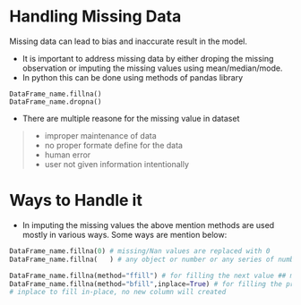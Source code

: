 
# Handling Missing Data
Missing data can lead to bias and inaccurate result in the model.
- It is important to address missing data by either droping the missing observation or imputing the missing values using mean/median/mode.
- In python this can be done using methods of pandas library 
```pyhton 
DataFrame_name.fillna()
DataFrame_name.dropna()
```
- There are multiple reasone for the missing value in dataset
> - improper maintenance of data
> - no proper formate define for the data
> - human error
> - user not given information intentionally

# Ways to Handle it

- In imputing the missing values the above mention methods are used mostly in various ways. Some ways are mention below:
```python
DataFrame_name.fillna(0) # missing/Nan values are replaced with 0
DataFrame_name.fillna(   ) # any object or number or any series of number can be used to replace the missing value

DataFrame_name.fillna(method="ffill") # for filling the next value ## mostly used to handle the missing data of date formate
DataFrame_name.fillna(method="bfill",inplace=True) # for filling the previous value
# inplace to fill in-place, no new column will created
```